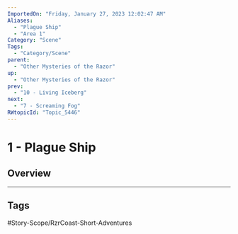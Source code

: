 ```yaml
---
ImportedOn: "Friday, January 27, 2023 12:02:47 AM"
Aliases:
  - "Plague Ship"
  - "Area 1"
Category: "Scene"
Tags:
  - "Category/Scene"
parent:
  - "Other Mysteries of the Razor"
up:
  - "Other Mysteries of the Razor"
prev:
  - "10 - Living Iceberg"
next:
  - "7 - Screaming Fog"
RWtopicId: "Topic_5446"
---
```

# 1 - Plague Ship
## Overview

---
## Tags
#Story-Scope/RzrCoast-Short-Adventures

